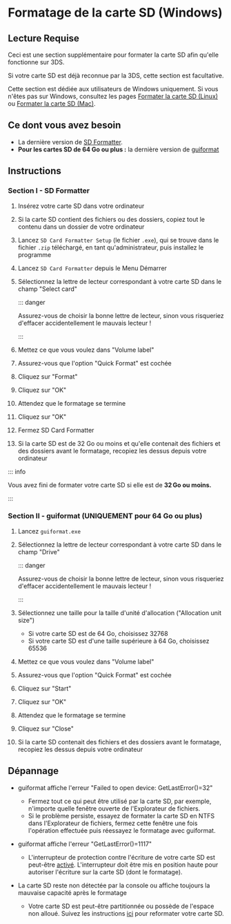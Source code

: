 # Formatage de la carte SD (Windows)

## Lecture Requise

Ceci est une section supplémentaire pour formater la carte SD afin qu'elle fonctionne sur 3DS.

Si votre carte SD est déjà reconnue par la 3DS, cette section est facultative.

Cette section est dédiée aux utilisateurs de Windows uniquement. Si vous n'êtes pas sur Windows, consultez les pages [Formater la carte SD (Linux)](formatting-sd-\(linux\)) ou [Formater la carte SD (Mac)](formatting-sd-\(mac\)).

## Ce dont vous avez besoin

- La dernière version de [SD Formatter](https://www.sdcard.org/downloads/formatter/sd-memory-card-formatter-for-windows-download/).
- **Pour les cartes SD de 64 Go ou plus :** la dernière version de [guiformat](http://ridgecrop.co.uk/index.htm?guiformat.htm)

## Instructions

### Section I - SD Formatter

1. Insérez votre carte SD dans votre ordinateur

2. Si la carte SD contient des fichiers ou des dossiers, copiez tout le contenu dans un dossier de votre ordinateur

3. Lancez `SD Card Formatter Setup` (le fichier `.exe`), qui se trouve dans le fichier `.zip` téléchargé, en tant qu'administrateur, puis installez le programme

4. Lancez `SD Card Formatter` depuis le Menu Démarrer

5. Sélectionnez la lettre de lecteur correspondant à votre carte SD dans le champ "Select card"

   ::: danger

   Assurez-vous de choisir la bonne lettre de lecteur, sinon vous risqueriez d'effacer accidentellement le mauvais lecteur !

   :::

6. Mettez ce que vous voulez dans "Volume label"

7. Assurez-vous que l'option "Quick Format" est cochée

8. Cliquez sur "Format"

9. Cliquez sur "OK"

10. Attendez que le formatage se termine

11. Cliquez sur "OK"

12. Fermez SD Card Formatter

13. Si la carte SD est de 32 Go ou moins et qu'elle contenait des fichiers et des dossiers avant le formatage, recopiez les dessus depuis votre ordinateur

::: info

Vous avez fini de formater votre carte SD si elle est de **32 Go ou moins.**

:::

### Section II - guiformat (UNIQUEMENT pour 64 Go ou plus)

1. Lancez `guiformat.exe`

2. Sélectionnez la lettre de lecteur correspondant à votre carte SD dans le champ "Drive"

   ::: danger

   Assurez-vous de choisir la bonne lettre de lecteur, sinon vous risqueriez d'effacer accidentellement le mauvais lecteur !

   :::

3. Sélectionnez une taille pour la taille d'unité d'allocation ("Allocation unit size")
   - Si votre carte SD est de 64 Go, choisissez 32768
   - Si votre carte SD est d'une taille supérieure à 64 Go, choisissez 65536

4. Mettez ce que vous voulez dans "Volume label"

5. Assurez-vous que l'option "Quick Format" est cochée

6. Cliquez sur "Start"

7. Cliquez sur "OK"

8. Attendez que le formatage se termine

9. Cliquez sur "Close"

10. Si la carte SD contenait des fichiers et des dossiers avant le formatage, recopiez les dessus depuis votre ordinateur

## Dépannage

- guiformat affiche l'erreur "Failed to open device: GetLastError()=32"
  - Fermez tout ce qui peut être utilisé par la carte SD, par exemple, n'importe quelle fenêtre ouverte de l'Explorateur de fichiers.
  - Si le problème persiste, essayez de formater la carte SD en NTFS dans l'Explorateur de fichiers, fermez cette fenêtre une fois l'opération effectuée puis réessayez le formatage avec guiformat.

- guiformat affiche l'erreur "GetLastError()=1117"
  - L'interrupteur de protection contre l'écriture de votre carte SD est peut-être [activé](/images/sdlock.png). L'interrupteur doit être mis en position haute pour autoriser l'écriture sur la carte SD (dont le formatage).

- La carte SD reste non détectée par la console ou affiche toujours la mauvaise capacité après le formatage
  - Votre carte SD est peut-être partitionnée ou possède de l'espace non alloué. Suivez les instructions [ici](https://wiki.hacks.guide/wiki/SD_Clean/Windows) pour reformater votre carte SD.
